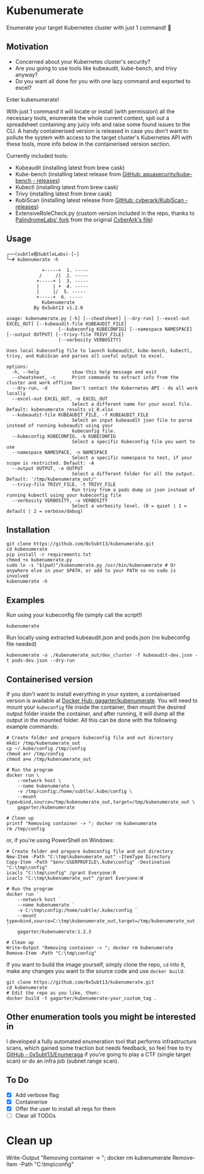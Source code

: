 # Kubenumerate

Enumerate your target Kubernetes cluster with just 1 command! :eyes:

## Motivation

- Concerned about your Kubernetes cluster's security?  
- Are you going to use tools like kubeaudit, kube-bench, and trivy anyway?
- Do you want all done for you with one lazy command and exported to excel?

Enter kubenumerate!

With just 1 command it will locate or install (with permission) all the necessary tools, enumerate the whole current context, spit out a spreadsheet containing any juicy info and raise some found issues to the CLI. A handy containerised version is released in case you don't want to pollute the system with access to the target cluster's Kubernetes API with these tools, more info below in the containerised version section.

Currently included tools:
- Kubeaudit (installing latest from brew cask)
- Kube-bench (installing latest release from [GitHub: aquasecurity/kube-bench - releases](https://github.com/aquasecurity/kube-bench/releases))
- Kubectl (installing latest from brew cask)
- Trivy (installing latest from brew cask)
- KubiScan (installing latest release from [GitHub: cyberark/KubiScan - releases](https://github.com/cyberark/KubiScan/releases))
- ExtensiveRoleCheck.py (custom version included in the repo, thanks to [PalindromeLabs' fork](https://github.com/PalindromeLabs/kubernetes-rbac-audit) from the original [CyberArk's file](https://github.com/cyberark/kubernetes-rbac-audit)) 

## Usage

    ┌──(subtle㉿SubtleLabs)-[~]
    └─# kubenumerate -h

                 +-----+  1. -----
                /     /|  2. -----
               +-----+ |  3. -----
               |     | +  4. -----
               |     |/  5. -----
               +-----+  6. -----
	             Kubenumerate
	          By 0x5ubt13 v1.2.0

    usage: kubenumerate.py [-h] [--cheatsheet] [--dry-run] [--excel-out EXCEL_OUT] [--kubeaudit-file KUBEAUDIT_FILE]
                       [--kubeconfig KUBECONFIG] [--namespace NAMESPACE] [--output OUTPUT] [--trivy-file TRIVY_FILE]
                       [--verbosity VERBOSITY]

    Uses local kubeconfig file to launch kubeaudit, kube-bench, kubectl, trivy, and KubiScan and parses all useful output to excel.
    
    options:
      -h, --help            show this help message and exit
      --cheatsheet, -c      Print commands to extract info from the cluster and work offline
      --dry-run, -d         Don't contact the Kubernetes API - do all work locally
      --excel-out EXCEL_OUT, -e EXCEL_OUT
                            Select a different name for your excel file. Default: kubenumerate_results_v1_0.xlsx
      --kubeaudit-file KUBEAUDIT_FILE, -f KUBEAUDIT_FILE
                            Select an input kubeaudit json file to parse instead of running kubeaudit using your
                            kubeconfig file.
      --kubeconfig KUBECONFIG, -k KUBECONFIG
                            Select a specific Kubeconfig file you want to use
      --namespace NAMESPACE, -n NAMESPACE
                            Select a specific namespace to test, if your scope is restricted. Default: -A
      --output OUTPUT, -o OUTPUT
                            Select a different folder for all the output. Default: '/tmp/kubenumerate_out/'
      --trivy-file TRIVY_FILE, -t TRIVY_FILE
                            Run trivy from a pods dump in json instead of running kubectl using your kubeconfig file
      --verbosity VERBOSITY, -v VERBOSITY
                            Select a verbosity level. (0 = quiet | 1 = default | 2 = verbose/debug)
    
## Installation

    git clone https://github.com/0x5ubt13/kubenumerate.git
    cd kubenumerate
    pip install -r requirements.txt
    chmod +x kubenumerate.py
    sudo ln -s "$(pwd)"/kubenumerate.py /usr/bin/kubenumerate # Or anywhere else in your $PATH, or add to your PATH so no sudo is involved
    kubenumerate -h

## Examples

Run using your kubeconfig file (simply call the script!)
    
    kubenumerate

Run locally using extracted kubeaudit.json and pods.json (no kubeconfig file needed)

    kubenumerate -o ./kubenumerate_out/dev_cluster -f kubeaudit-dev.json -t pods-dev.json --dry-run

## Containerised version

If you don't want to install everything in your system, a containerised version is available at [Docker Hub: gagarter/kubenumerate](https://hub.docker.com/r/gagarter/kubenumerate).
You will need to mount your `kubeconfig` file inside the container, then mount the desired output folder inside the container, and after running, it will dump all the output in the mounted folder. All this can be done with the following example commands:

    # Create folder and prepare kubeconfig file and out directory
    mkdir /tmp/kubenumerate_out
    cp ~/.kube/config /tmp/config
    chmod a+r /tmp/config
    chmod a+w /tmp/kubenumerate_out
    
    # Run the program
    docker run \
        --network host \
        --name kubenumerate \
        -v /tmp/config:/home/subtle/.kube/config \
        --mount type=bind,source=/tmp/kubenumerate_out,target=/tmp/kubenumerate_out \
        gagarter/kubenumerate
    
    # Clean up
    printf "Removing container -> "; docker rm kubenumerate
    rm /tmp/config

or, if you're using PowerShell on Windows:

    # Create folder and prepare kubeconfig file and out directory
    New-Item -Path "C:\tmp\kubenumerate_out" -ItemType Directory
    Copy-Item -Path "$env:USERPROFILE\.kube\config" -Destination "C:\tmp\config"
    icacls "C:\tmp\config" /grant Everyone:R
    icacls "C:\tmp\kubenumerate_out" /grant Everyone:W
    
    # Run the program
    docker run `
        --network host `
        --name kubenumerate `
        -v C:\tmp\config:/home/subtle/.kube/config `
        --mount type=bind,source=C:\tmp\kubenumerate_out,target=/tmp/kubenumerate_out `
        gagarter/kubenumerate:1.2.3
    
    # Clean up
    Write-Output "Removing container -> "; docker rm kubenumerate
    Remove-Item -Path "C:\tmp\config"

If you want to build the image yourself, simply clone the repo, `cd` into it, make any changes you want to the source code and use `docker build`:

    git clone https://github.com/0x5ubt13/kubenumerate.git
    cd kubenumerate
    # Edit the repo as you like, then:
    docker build -t gagarter/kubenumerate:your_custom_tag .

## Other enumeration tools you might be interested in

I developed a fully automated enumeration tool that performs infrastructure scans, which gained some traction but needs feedback, so feel free to try [GitHub - 0x5ubt13/Enumeraga](https://github.com/0x5ubt13/enumeraga) if you're going to play a CTF (single target scan) or do an infra job (subnet range scan). 

## To Do

- [x] Add verbose flag
- [x] Containerise
- [x] Offer the user to install all reqs for them
- [ ] Clear all TODOs

# Clean up
Write-Output "Removing container -> "; docker rm kubenumerate
Remove-Item -Path "C:\tmp\config"